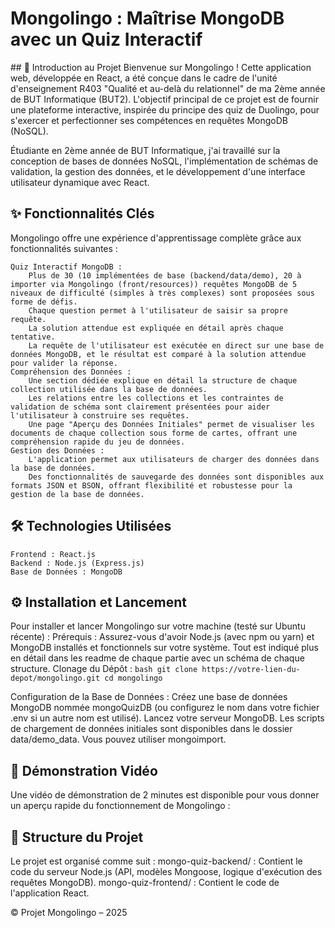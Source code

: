 # Mongolingo : Maîtrise MongoDB avec un Quiz Interactif

## 🚀 Introduction au Projet
Bienvenue sur Mongolingo ! Cette application web, développée en React, a été conçue dans le cadre de l'unité d'enseignement R403 "Qualité et au-delà du relationnel" de ma 2ème année de BUT Informatique (BUT2). L'objectif principal de ce projet est de fournir une plateforme interactive, inspirée du principe des quiz de Duolingo, pour s'exercer et perfectionner ses compétences en requêtes MongoDB (NoSQL).

Étudiante en 2ème année de BUT Informatique, j'ai travaillé sur la conception de bases de données NoSQL, l'implémentation de schémas de validation, la gestion des données, et le développement d'une interface utilisateur dynamique avec React.

## ✨ Fonctionnalités Clés
Mongolingo offre une expérience d'apprentissage complète grâce aux fonctionnalités suivantes :

    Quiz Interactif MongoDB :
        Plus de 30 (10 implémentées de base (backend/data/demo), 20 à importer via Mongolingo (front/resources)) requêtes MongoDB de 5 niveaux de difficulté (simples à très complexes) sont proposées sous forme de défis. 
        Chaque question permet à l'utilisateur de saisir sa propre requête.
        La solution attendue est expliquée en détail après chaque tentative.
        La requête de l'utilisateur est exécutée en direct sur une base de données MongoDB, et le résultat est comparé à la solution attendue pour valider la réponse.
    Compréhension des Données :
        Une section dédiée explique en détail la structure de chaque collection utilisée dans la base de données.
        Les relations entre les collections et les contraintes de validation de schéma sont clairement présentées pour aider l'utilisateur à construire ses requêtes.
        Une page "Aperçu des Données Initiales" permet de visualiser les documents de chaque collection sous forme de cartes, offrant une compréhension rapide du jeu de données.
    Gestion des Données :
        L'application permet aux utilisateurs de charger des données dans la base de données.
        Des fonctionnalités de sauvegarde des données sont disponibles aux formats JSON et BSON, offrant flexibilité et robustesse pour la gestion de la base de données.

## 🛠️ Technologies Utilisées
    Frontend : React.js
    Backend : Node.js (Express.js)
    Base de Données : MongoDB

## ⚙️ Installation et Lancement
Pour installer et lancer Mongolingo sur votre machine (testé sur Ubuntu récente) :
    Prérequis :
        Assurez-vous d'avoir Node.js (avec npm ou yarn) et MongoDB installés et fonctionnels sur votre système.
        Tout est indiqué plus en détail dans les readme de chaque partie avec un schéma de chaque structure.
    Clonage du Dépôt :
    ```bash
    git clone https://votre-lien-du-depot/mongolingo.git
    cd mongolingo
    ```

Configuration de la Base de Données :
    Créez une base de données MongoDB nommée mongoQuizDB (ou configurez le nom dans votre fichier .env si un autre nom est utilisé).
    Lancez votre serveur MongoDB.
    Les scripts de chargement de données initiales sont disponibles dans le dossier data/demo_data. Vous pouvez utiliser mongoimport.

## 🎥 Démonstration Vidéo

Une vidéo de démonstration de 2 minutes est disponible pour vous donner un aperçu rapide du fonctionnement de Mongolingo :


## 📂 Structure du Projet

Le projet est organisé comme suit :
    mongo-quiz-backend/ : Contient le code du serveur Node.js (API, modèles Mongoose, logique d'exécution des requêtes MongoDB).
    mongo-quiz-frontend/ : Contient le code de l'application React.

© Projet Mongolingo – 2025
